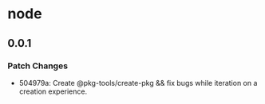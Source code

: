 # node

## 0.0.1

### Patch Changes

- 504979a: Create @pkg-tools/create-pkg && fix bugs while iteration on a creation experience.
